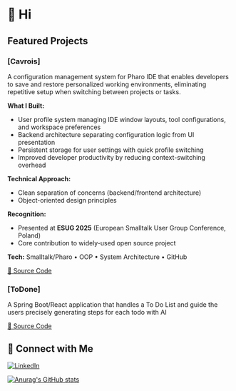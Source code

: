 # 👋 Hi

## Featured Projects

### [Cavrois]
A configuration management system for Pharo IDE that enables developers to save and restore personalized working environments, eliminating repetitive setup when switching between projects or tasks.

**What I Built:**
- User profile system managing IDE window layouts, tool configurations, and workspace preferences
- Backend architecture separating configuration logic from UI presentation
- Persistent storage for user settings with quick profile switching
- Improved developer productivity by reducing context-switching overhead

**Technical Approach:**
- Clean separation of concerns (backend/frontend architecture)
- Object-oriented design principles

**Recognition:**
- Presented at **ESUG 2025** (European Smalltalk User Group Conference, Poland)
- Core contribution to widely-used open source project

**Tech:** Smalltalk/Pharo • OOP • System Architecture • GitHub

[📂 Source Code](https://github.com/pharo-spec/NewTools) 

### [ToDone]
  A Spring Boot/React application that handles a To Do List and guide the users precisely generating steps for each todo with AI
  
 [📂 Source Code](https://github.com/AlexisCnockaert/react-springboot-todolist)

## 🔗 Connect with Me

[![LinkedIn](https://img.shields.io/badge/LinkedIn-AlexisCnockaert-blue?logo=linkedin)](https://www.linkedin.com/in/AlexisCnockaert)

[![Anurag's GitHub stats](https://github-readme-stats.vercel.app/api?username=AlexisCnockaert&theme=cobalt)](https://github.com/anuraghazra/github-readme-stats)
